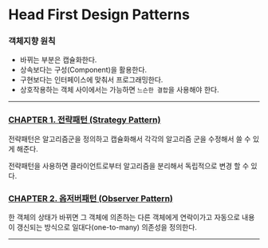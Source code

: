 # Head First Design Patterns

### 객체지향 원칙
- 바뀌는 부분은 캡슐화한다.
- 상속보다는 구성(Component)을 활용한다.
- 구현보다는 인터페이스에 맞춰서 프로그래밍한다.
- 상호작용하는 객체 사이에서는 가능하면 `느슨한 결합`을 사용해야 한다.

---
### [CHAPTER 1. 전략패턴 (Strategy Pattern)](https://github.com/coolseaweed/head_first_design_patterns_python/tree/main/chapter_1)
전략패턴은 알고리즘군을 정의하고 캡슐화해서 각각의 알고리즘 군을 수정해서 쓸 수 있게 해준다.

전략패턴을 사용하면 클라이언트로부터 알고리즘을 분리해서 독립적으로 변경 할 수 있다.


### [CHAPTER 2. 옵저버패턴 (Observer Pattern)](https://github.com/coolseaweed/head_first_design_patterns_python/tree/main/chapter_2)
한 객체의 상태가 바뀌면 그 객체에 의존하는 다른 객체에게 연락이가고 자동으로 내용이 갱신되는 방식으로 일대다(one-to-many) 의존성을 정의한다.


---